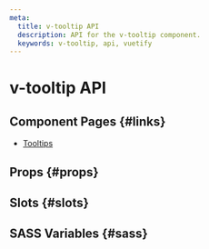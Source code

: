 ```yaml
---
meta:
  title: v-tooltip API
  description: API for the v-tooltip component.
  keywords: v-tooltip, api, vuetify
---
```


# v-tooltip API

<entry-ad />

## Component Pages {#links}

- [Tooltips](components/tooltips)

## Props {#props}

<api-section name="v-tooltip" section="props" />

## Slots {#slots}

<api-section name="v-tooltip" section="slots" />

## SASS Variables {#sass}

<api-section name="v-tooltip" section="sass" />

<backmatter />
